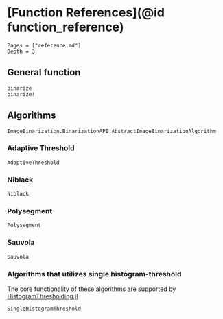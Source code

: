 # [Function References](@id function_reference)

```@contents
Pages = ["reference.md"]
Depth = 3
```

## General function

```@docs
binarize
binarize!
```

## Algorithms

```@docs
ImageBinarization.BinarizationAPI.AbstractImageBinarizationAlgorithm
```

### Adaptive Threshold
```@docs
AdaptiveThreshold
```

### Niblack
```@docs
Niblack
```

### Polysegment
```@docs
Polysegment
```

### Sauvola
```@docs
Sauvola
```

### Algorithms that utilizes single histogram-threshold

The core functionality of these algorithms are supported by
[HistogramThresholding.jl](https://github.com/JuliaImages/HistogramThresholding.jl)

```@docs
SingleHistogramThreshold
```
